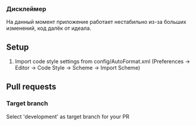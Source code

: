 ### Дисклеймер
На данный момент приложение работает нестабильно из-за больших изменений, код далёк от идеала.

## Setup
1. Import code style settings from config/AutoFormat.xml (Preferences -> Editor -> Code Style -> Scheme -> Import Scheme)

## Pull requests

### Target branch
Select 'development' as target branch for your PR
